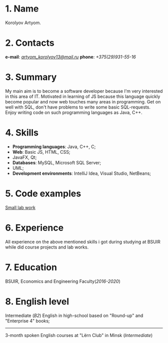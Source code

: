 # 1. Name #
Korolyov Artyom.
# 2.    Contacts #
**e-mail**: *artyom_korolyov13@mail.ru*
**phone**: *+375(29)931-55-16*
# 3.   Summary #
My main aim is to become a software developer because I'm very interested in this area of IT. Motivated in learning of JS because this
language quickly become popular and now web touches many areas in programming. Get on well with SQL, don't have problems to write some 
basic SQL-requests. Enjoy writing code on such programming languages as Java, C++.
# 4.   Skills #
* **Programming languages**: Java, C++, C;
* **Web**: Basic JS, HTML, CSS;
* JavaFX, Qt;
* **Databases**: MySQL, Microsoft SQL Server;
* UML;
* **Development environments**: IntelliJ Idea, Visual Studio, NetBeans;
# 5.   Code examples #
[Small lab work](https://github.com/KingArt4444/code-example)
# 6.   Experience #
All experience on the above mentioned skills i got during studying at BSUIR while did course projects and lab works.
# 7.   Education #
BSUIR, Economics and Engineering Faculty(*2016-2020*)
# 8.   English level #
 Intermediate (*B2*) English in high-school based on "Round-up" and "Enterprise 4" books;
 
 ---
 
 3-month spoken English courses at "Lёrn Club" in Minsk (*Intermediate*)
